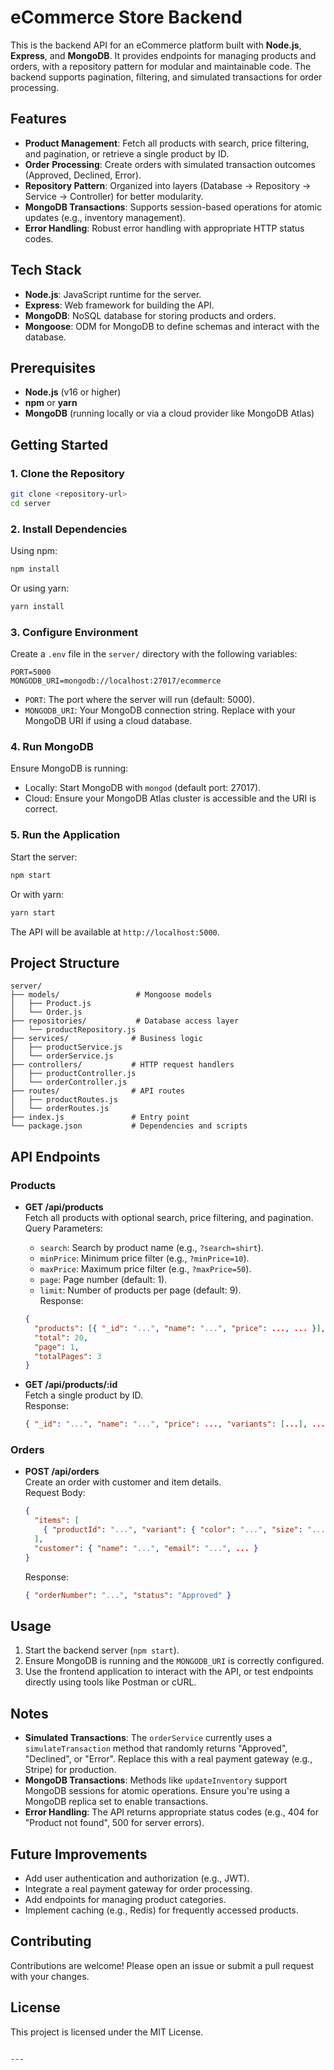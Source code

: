 # eCommerce Store Backend

This is the backend API for an eCommerce platform built with **Node.js**, **Express**, and **MongoDB**. It provides endpoints for managing products and orders, with a repository pattern for modular and maintainable code. The backend supports pagination, filtering, and simulated transactions for order processing.

## Features
- **Product Management**: Fetch all products with search, price filtering, and pagination, or retrieve a single product by ID.
- **Order Processing**: Create orders with simulated transaction outcomes (Approved, Declined, Error).
- **Repository Pattern**: Organized into layers (Database -> Repository -> Service -> Controller) for better modularity.
- **MongoDB Transactions**: Supports session-based operations for atomic updates (e.g., inventory management).
- **Error Handling**: Robust error handling with appropriate HTTP status codes.

## Tech Stack
- **Node.js**: JavaScript runtime for the server.
- **Express**: Web framework for building the API.
- **MongoDB**: NoSQL database for storing products and orders.
- **Mongoose**: ODM for MongoDB to define schemas and interact with the database.

## Prerequisites
- **Node.js** (v16 or higher)
- **npm** or **yarn**
- **MongoDB** (running locally or via a cloud provider like MongoDB Atlas)

## Getting Started

### 1. Clone the Repository
```bash
git clone <repository-url>
cd server
```

### 2. Install Dependencies
Using npm:
```bash
npm install
```
Or using yarn:
```bash
yarn install
```

### 3. Configure Environment
Create a `.env` file in the `server/` directory with the following variables:
```env
PORT=5000
MONGODB_URI=mongodb://localhost:27017/ecommerce
```

- `PORT`: The port where the server will run (default: 5000).
- `MONGODB_URI`: Your MongoDB connection string. Replace with your MongoDB URI if using a cloud database.

### 4. Run MongoDB
Ensure MongoDB is running:
- Locally: Start MongoDB with `mongod` (default port: 27017).
- Cloud: Ensure your MongoDB Atlas cluster is accessible and the URI is correct.

### 5. Run the Application
Start the server:
```bash
npm start
```
Or with yarn:
```bash
yarn start
```

The API will be available at `http://localhost:5000`.

## Project Structure
```
server/
├── models/                 # Mongoose models
│   ├── Product.js
│   └── Order.js
├── repositories/           # Database access layer
│   └── productRepository.js
├── services/              # Business logic
│   ├── productService.js
│   └── orderService.js
├── controllers/           # HTTP request handlers
│   ├── productController.js
│   └── orderController.js
├── routes/                # API routes
│   ├── productRoutes.js
│   └── orderRoutes.js
├── index.js               # Entry point
└── package.json           # Dependencies and scripts
```

## API Endpoints

### Products
- **GET /api/products**  
  Fetch all products with optional search, price filtering, and pagination.  
  Query Parameters:
  - `search`: Search by product name (e.g., `?search=shirt`).
  - `minPrice`: Minimum price filter (e.g., `?minPrice=10`).
  - `maxPrice`: Maximum price filter (e.g., `?maxPrice=50`).
  - `page`: Page number (default: 1).
  - `limit`: Number of products per page (default: 9).  
  Response:
  ```json
  {
    "products": [{ "_id": "...", "name": "...", "price": ..., ... }],
    "total": 20,
    "page": 1,
    "totalPages": 3
  }
  ```

- **GET /api/products/:id**  
  Fetch a single product by ID.  
  Response:
  ```json
  { "_id": "...", "name": "...", "price": ..., "variants": [...], ... }
  ```

### Orders
- **POST /api/orders**  
  Create an order with customer and item details.  
  Request Body:
  ```json
  {
    "items": [
      { "productId": "...", "variant": { "color": "...", "size": "..." }, "quantity": 2, ... }
    ],
    "customer": { "name": "...", "email": "...", ... }
  }
  ```
  Response:
  ```json
  { "orderNumber": "...", "status": "Approved" }
  ```

## Usage
1. Start the backend server (`npm start`).
2. Ensure MongoDB is running and the `MONGODB_URI` is correctly configured.
3. Use the frontend application to interact with the API, or test endpoints directly using tools like Postman or cURL.

## Notes
- **Simulated Transactions**: The `orderService` currently uses a `simulateTransaction` method that randomly returns "Approved", "Declined", or "Error". Replace this with a real payment gateway (e.g., Stripe) for production.
- **MongoDB Transactions**: Methods like `updateInventory` support MongoDB sessions for atomic operations. Ensure you're using a MongoDB replica set to enable transactions.
- **Error Handling**: The API returns appropriate status codes (e.g., 404 for "Product not found", 500 for server errors).

## Future Improvements
- Add user authentication and authorization (e.g., JWT).
- Integrate a real payment gateway for order processing.
- Add endpoints for managing product categories.
- Implement caching (e.g., Redis) for frequently accessed products.

## Contributing
Contributions are welcome! Please open an issue or submit a pull request with your changes.

## License
This project is licensed under the MIT License.
```

---
